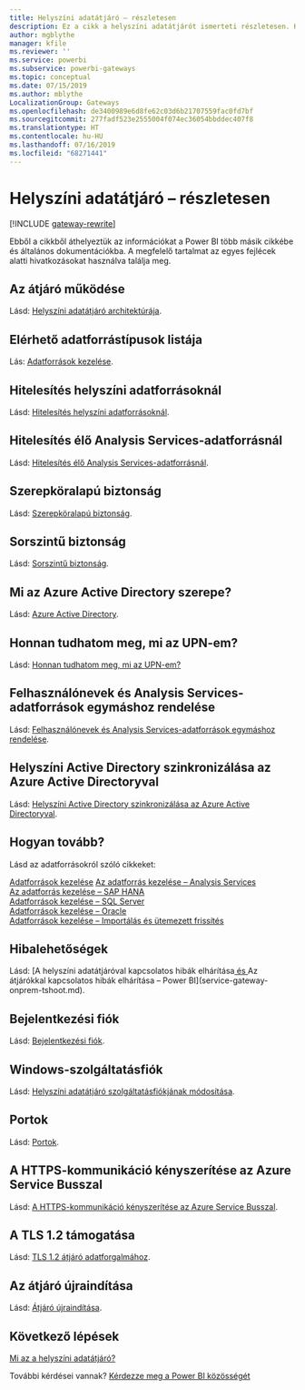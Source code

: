 ```yaml
---
title: Helyszíni adatátjáró – részletesen
description: Ez a cikk a helyszíni adatátjárót ismerteti részletesen. Kitér a szolgáltatás és az Azure Active Directory, valamint a helyszíni Active Directory közötti együttműködésre az Analysis Services használata során.
author: mgblythe
manager: kfile
ms.reviewer: ''
ms.service: powerbi
ms.subservice: powerbi-gateways
ms.topic: conceptual
ms.date: 07/15/2019
ms.author: mblythe
LocalizationGroup: Gateways
ms.openlocfilehash: de3400989e6d8fe62c03d6b21707559fac0fd7bf
ms.sourcegitcommit: 277fadf523e2555004f074ec36054bbddec407f8
ms.translationtype: HT
ms.contentlocale: hu-HU
ms.lasthandoff: 07/16/2019
ms.locfileid: "68271441"
---
```

# <a name="on-premises-data-gateway-in-depth"></a>Helyszíni adatátjáró – részletesen

[!INCLUDE [gateway-rewrite](includes/gateway-rewrite.md)]

Ebből a cikkből áthelyeztük az információkat a Power BI több másik cikkébe és általános dokumentációkba. A megfelelő tartalmat az egyes fejlécek alatti hivatkozásokat használva találja meg.

## <a name="how-the-gateway-works"></a>Az átjáró működése

Lásd: [Helyszíni adatátjáró architektúrája](/data-integration/gateway/service-gateway-onprem-indepth).

## <a name="list-of-available-data-source-types"></a>Elérhető adatforrástípusok listája

Lás: [Adatforrások kezelése](service-gateway-data-sources.md).

## <a name="authentication-to-on-premises-data-sources"></a>Hitelesítés helyszíni adatforrásoknál

Lásd: [Hitelesítés helyszíni adatforrásoknál](/data-integration/gateway/service-gateway-onprem-indepth#authentication-to-on-premises-data-sources).

## <a name="authentication-to-a-live-analysis-services-data-source"></a>Hitelesítés élő Analysis Services-adatforrásnál

Lásd: [Hitelesítés élő Analysis Services-adatforrásnál](service-gateway-enterprise-manage-ssas.md#authentication-to-a-live-analysis-services-data-source).

## <a name="role-based-security"></a>Szerepköralapú biztonság

Lásd: [Szerepköralapú biztonság](service-gateway-enterprise-manage-ssas.md#role-based-security).

## <a name="row-level-security"></a>Sorszintű biztonság

Lásd: [Sorszintű biztonság](service-gateway-enterprise-manage-ssas.md#row-level-security).

## <a name="what-about-azure-active-directory"></a>Mi az Azure Active Directory szerepe?

Lásd: [Azure Active Directory](/data-integration/gateway/service-gateway-onprem-indepth#azure-active-directory).

## <a name="how-do-i-tell-what-my-upn-is"></a>Honnan tudhatom meg, mi az UPN-em?

Lásd: [Honnan tudhatom meg, mi az UPN-em?](/data-integration/gateway/service-gateway-onprem-indepth#how-do-i-tell-what-my-upn-is)

## <a name="mapping-usernames-for-analysis-services-data-sources"></a>Felhasználónevek és Analysis Services-adatforrások egymáshoz rendelése

Lásd: [Felhasználónevek és Analysis Services-adatforrások egymáshoz rendelése](service-gateway-enterprise-manage-ssas.md#mapping-usernames-for-analysis-services-data-sources).

## <a name="synchronize-an-on-premises-active-directory-with-azure-active-directory"></a>Helyszíni Active Directory szinkronizálása az Azure Active Directoryval

Lásd: [Helyszíni Active Directory szinkronizálása az Azure Active Directoryval](/data-integration/gateway/service-gateway-onprem-indepth#synchronize-an-on-premises-active-directory-with-azure-active-directory).

## <a name="what-to-do-next"></a>Hogyan tovább?

Lásd az adatforrásokról szóló cikkeket:

[Adatforrások kezelése](service-gateway-data-sources.md)
[Az adatforrás kezelése – Analysis Services](service-gateway-enterprise-manage-ssas.md)  
[Az adatforrás kezelése – SAP HANA](service-gateway-enterprise-manage-sap.md)  
[Adatforrások kezelése – SQL Server](service-gateway-enterprise-manage-sql.md)  
[Adatforrások kezelése – Oracle](service-gateway-onprem-manage-oracle.md)  
[Adatforrások kezelése – Importálás és ütemezett frissítés](service-gateway-enterprise-manage-scheduled-refresh.md)  

## <a name="where-things-can-go-wrong"></a>Hibalehetőségek

Lásd: [A helyszíni adatátjáróval kapcsolatos hibák elhárítása[ és ](/data-integration/gateway/service-gateway-tshoot)Az átjárókkal kapcsolatos hibák elhárítása – Power BI](service-gateway-onprem-tshoot.md).

## <a name="sign-in-account"></a>Bejelentkezési fiók

Lásd: [Bejelentkezési fiók](/data-integration/gateway/service-gateway-onprem-indepth#sign-in-account).

## <a name="windows-service-account"></a>Windows-szolgáltatásfiók

Lásd: [Helyszíni adatátjáró szolgáltatásfiókjának módosítása](/data-integration/gateway/service-gateway-service-account).

## <a name="ports"></a>Portok

Lásd: [Portok](/data-integration/gateway/service-gateway-communication#ports).

## <a name="forcing-https-communication-with-azure-service-bus"></a>A HTTPS-kommunikáció kényszerítése az Azure Service Busszal

Lásd: [A HTTPS-kommunikáció kényszerítése az Azure Service Busszal](/data-integration/gateway/service-gateway-communication#force-https-communication-with-azure-service-bus).

## <a name="support-for-tls-12"></a>A TLS 1.2 támogatása

Lásd: [TLS 1.2 átjáró adatforgalmához](/data-integration/gateway/service-gateway-communication#tls-12-for-gateway-traffic).

## <a name="how-to-restart-the-gateway"></a>Az átjáró újraindítása

Lásd: [Átjáró újraindítása](/data-integration/gateway/service-gateway-restart).

## <a name="next-steps"></a>Következő lépések

[Mi az a helyszíni adatátjáró?](service-gateway-onprem.md)

További kérdései vannak? [Kérdezze meg a Power BI közösségét](http://community.powerbi.com/)